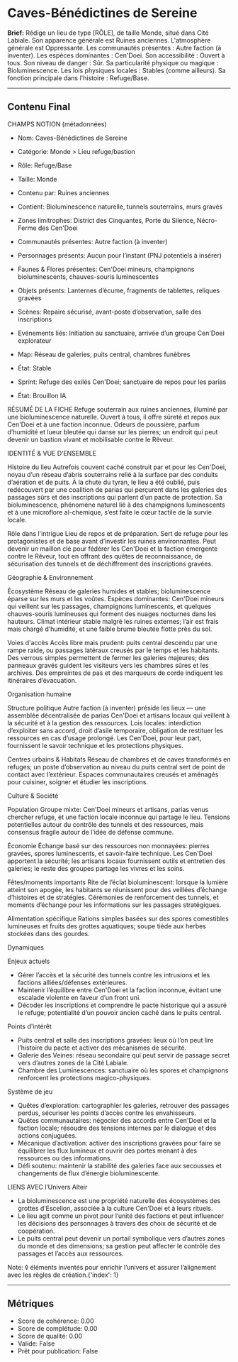 # Caves-Bénédictines de Sereine

**Brief:** Rédige un lieu de type [RÔLE], de taille Monde, situé dans Cité Labiale. Son apparence générale est Ruines anciennes. L'atmosphère générale est Oppressante. Les communautés présentes : Autre faction (à inventer). Les espèces dominantes : Cen'Doei. Son accessibilité : Ouvert à tous. Son niveau de danger : Sûr. Sa particularité physique ou magique : Bioluminescence. Les lois physiques locales : Stables (comme ailleurs). Sa fonction principale dans l'histoire : Refuge/Base.

---

## Contenu Final

CHAMPS NOTION (métadonnées)

- Nom: Caves-Bénédictines de Sereine
- Catégorie: Monde > Lieu refuge/bastion
- Rôle: Refuge/Base
- Taille: Monde
- Contenu par: Ruines anciennes
- Contient: Bioluminescence naturelle, tunnels souterrains, murs gravés
- Zones limitrophes: District des Cinquantes, Porte du Silence, Nécro-Ferme des Cen'Doei
- Communautés présentes: Autre faction (à inventer)
- Personnages présents: Aucun pour l’instant (PNJ potentiels à insérer)
- Faunes & Flores présentes: Cen'Doei mineurs, champignons bioluminescents, chauves-souris luminescentes
- Objets présents: Lanternes d’écume, fragments de tablettes, reliques gravées
- Scènes: Repaire sécurisé, avant-poste d’observation, salle des inscriptions
- Evénements liés: Initiation au sanctuaire, arrivée d’un groupe Cen'Doei explorateur
- Map: Réseau de galeries, puits central, chambres funèbres
- État: Stable
- Sprint: Refuge des exilés Cen'Doei; sanctuaire de repos pour les parias

- État: Brouillon IA

RÉSUMÉ DE LA FICHE
Refuge souterrain aux ruines anciennes, illuminé par une bioluminescence naturelle. Ouvert à tous, il offre sûreté et repos aux Cen'Doei et à une faction inconnue. Odeurs de poussière, parfum d’humidité et lueur bleutée qui danse sur les pierres; un endroit qui peut devenir un bastion vivant et mobilisable contre le Rêveur.

IDENTITÉ & VUE D’ENSEMBLE

Histoire du lieu
Autrefois couvent caché construit par et pour les Cen'Doei, noyau d’un réseau d’abris souterrains relié à la surface par des conduits d’aération et de puits. À la chute du tyran, le lieu a été oublié, puis redécouvert par une coalition de parias qui perçurent dans les galeries des passages sûrs et des inscriptions qui parlent d’un pacte de protection. Sa bioluminescence, phénomène naturel lié à des champignons luminescents et à une microflore al-chemique, s’est faite le cœur tactile de la survie locale.

Rôle dans l'intrigue
Lieu de repos et de préparation. Sert de refuge pour les protagonistes et de base avant d’investir les ruines environnantes. Peut devenir un maillon clé pour fédérer les Cen'Doei et la faction émergente contre le Rêveur, tout en offrant des quêtes de reconnaissance, de sécurisation des tunnels et de déchiffrement des inscriptions gravées.

Géographie & Environnement

Écosystème
Réseau de galeries humides et stables; bioluminescence éparse sur les murs et les voûtes. Espèces dominantes: Cen'Doei mineurs qui veillent sur les passages, champignons luminescents, et quelques chauves-souris lumineuses qui forment des nuages nocturnes dans les hauteurs. Climat intérieur stable malgré les ruines externes; l’air est frais mais chargé d’humidité, et une faible brume bleutée flotte près du sol.

Voies d'accès
Accès libre mais prudent: puits central descendu par une rampe raide, ou passages latéraux creusés par le temps et les habitants. Des verrous simples permettent de fermer les galeries majeures; des panneaux gravés guident les visiteurs vers les chambres sûres et les archives. Des empreintes de pas et des marqueurs de corde indiquent les itinéraires d’évacuation.

Organisation humaine

Structure politique
Autre faction (à inventer) préside les lieux — une assemblée décentralisée de parias Cen'Doei et artisans locaux qui veillent à la sécurité et à la gestion des ressources. Lois locales: interdiction d’exploiter sans accord, droit d’asile temporaire, obligation de restituer les ressources en cas d’usage prolongé. Les Cen'Doei, pour leur part, fournissent le savoir technique et les protections physiques.

Centres urbains & Habitats
Réseau de chambres et de caves transformés en refuges; un poste d’observation au niveau du puits central sert de point de contact avec l’extérieur. Espaces communautaires creusés et aménagés pour cuisiner, soigner et étudier les inscriptions.

Culture & Société

Population
Groupe mixte: Cen'Doei mineurs et artisans, parias venus chercher refuge, et une faction locale inconnue qui partage le lieu. Tensions potentielles autour du contrôle des tunnels et des ressources, mais consensus fragile autour de l’idée de défense commune.

Économie
Échange basé sur des ressources non monnayées: pierres gravées, spores luminescents, et savoir-faire technique. Les Cen'Doei apportent la sécurité; les artisans locaux fournissent outils et entretien des galeries; le reste des groupes partage les vivres et les soins.

Fêtes/moments importants
Rite de l’éclat bioluminescent: lorsque la lumière atteint son apogée, les habitants se réunissent pour des veillées d’échange d’histoires et de stratégies. Cérémonies de renforcement des tunnels, et moments d’échange pour les informations sur les passages stratégiques.

Alimentation spécifique
Rations simples basées sur des spores comestibles lumineuses et fruits des grottes aquatiques; soupe tiède aux herbes stockées dans des gourdes.

Dynamiques

Enjeux actuels
- Gérer l’accès et la sécurité des tunnels contre les intrusions et les factions alliées/défenses extérieures.
- Maintenir l’équilibre entre Cen'Doei et la faction inconnue, évitant une escalade violente en faveur d’un front uni.
- Décoder les inscriptions et comprendre le pacte historique qui a assuré le refuge; potentialité d’un pouvoir ancien caché dans le puits central.

Points d'intérêt
- Puits central et salle des inscriptions gravées: lieux où l’on peut lire l’histoire du pacte et activer des mécanismes de sécurité.
- Galerie des Veines: réseau secondaire qui peut servir de passage secret vers d’autres zones de la Cité Labiale.
- Chambre des Luminescences: sanctuaire où les spores et champignons renforcent les protections magico-physiques.

Système de jeu
- Quêtes d’exploration: cartographier les galeries, retrouver des passages perdus, sécuriser les points d’accès contre les envahisseurs.
- Quêtes communautaires: négocier des accords entre Cen'Doei et la faction locale; résoudre des tensions internes par le dialogue et des actions conjuguées.
- Mécanique d’activation: activer des inscriptions gravées pour faire se équilibrer les flux lumineux et ouvrir des portes menant à des ressources ou des informations.
- Défi soutenu: maintenir la stabilité des galeries face aux secousses et changements de flux d’énergie bioluminescente.

LIENS AVEC l’Univers Alteir
- La bioluminescence est une propriété naturelle des écosystèmes des grottes d’Escelion, associée à la culture Cen'Doei et à leurs rituels.
- Le lieu agit comme un pivot pour l’unité des factions et peut influencer les décisions des personnages à travers des choix de sécurité et de coopération.
- Le puits central peut devenir un portail symbolique vers d’autres zones du monde et des dimensions; sa gestion peut affecter le contrôle des passages et l’accès aux ressources.

Note: ◊ éléments inventés pour enrichir l’univers et assurer l’alignement avec les règles de création.{'index': 1}

---

## Métriques

- Score de cohérence: 0.00
- Score de complétude: 0.00
- Score de qualité: 0.00
- Valide: False
- Prêt pour publication: False
